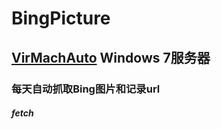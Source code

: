# BingPicture

## [VirMachAuto](https://workcat.tk) Windows 7服务器
### 每天自动抓取Bing图片和记录url
##### fetch
